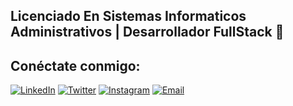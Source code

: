 ## Licenciado En Sistemas Informaticos Administrativos | Desarrollador FullStack 👋

## Conéctate conmigo:

[![LinkedIn](https://img.shields.io/badge/LinkedIn-0077B5?style=for-the-badge&logo=linkedin&logoColor=white)](https://www.linkedin.com/in/joaqu%C3%ADnpolanco199726/)
[![Twitter](https://img.shields.io/badge/Twitter-1DA1F2?style=for-the-badge&logo=twitter&logoColor=white)](https://twitter.com/joaking17xD)
[![Instagram](https://img.shields.io/badge/Instagram-E4405F?style=for-the-badge&logo=instagram&logoColor=white)](https://www.instagram.com/joakin17xd/)
[![Email](https://img.shields.io/badge/Email-D14836?style=for-the-badge&logo=gmail&logoColor=white)](mailto:joakinpolanco199726@gmail.com)

<!--
**JoaquinPolanco/JoaquinPolanco** is a ✨ _special_ ✨ repository because its `README.md` (this file) appears on your GitHub profile.

Here are some ideas to get you started:

- 🔭 I’m currently working on ...
- 🌱 I’m currently learning ...
- 👯 I’m looking to collaborate on ...
- 🤔 I’m looking for help with ...
- 💬 Ask me about ...
- 📫 How to reach me: ...
- 😄 Pronouns: ...
- ⚡ Fun fact: ...
-->
